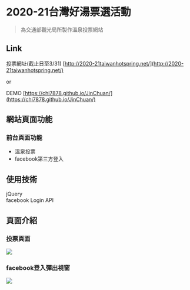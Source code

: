 
2020-21台灣好湯票選活動
=====================
> 為交通部觀光局所製作溫泉投票網站


## Link

投票網址(截止日至3/31)
[http://2020-21taiwanhotspring.net/](http://2020-21taiwanhotspring.net/)

or 

DEMO
[https://chi7878.github.io/JinChuan/](https://chi7878.github.io/JinChuan/)


## 網站頁面功能
### 前台頁面功能
* 溫泉投票
* facebook第三方登入

## 使用技術

 jQuery  
 facebook Login API


## 頁面介紹


### 投票頁面
![](https://i.imgur.com/crlaYHh.jpg)

### facebook登入彈出視窗
![](https://i.imgur.com/kULa4jV.jpg)